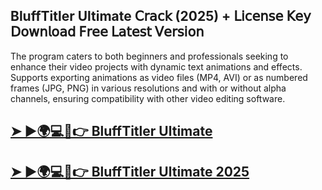 ## BluffTitler Ultimate 𝖢𝗋𝖺𝖼𝗄 (2025) + 𝖫𝗂𝖼𝖾𝗇𝗌𝖾 𝖪𝖾𝗒 𝖣𝗈𝗐𝗇𝗅𝗈𝖺𝖽 𝖥𝗋𝖾𝖾 𝖫𝖺𝗍𝖾𝗌𝗍 𝖵𝖾𝗋𝗌𝗂𝗈𝗇

The program caters to both beginners and professionals seeking to enhance their video projects with dynamic text animations and effects.​ Supports exporting animations as video files (MP4, AVI) or as numbered frames (JPG, PNG) in various resolutions and with or without alpha channels, ensuring compatibility with other video editing software.

## [➤ ►🌍💻📱👉 BluffTitler Ultimate](https://tinyurl.com/mwet8pnw)

## [➤ ►🌍💻📱👉 BluffTitler Ultimate 2025](https://tinyurl.com/mwet8pnw)

